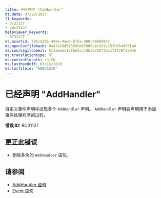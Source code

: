 ```yaml
---
title: 已经声明 "AddHandler"
ms.date: 07/20/2015
f1_keywords:
- bc31127
- vbc31127
helpviewer_keywords:
- BC31127
ms.assetid: 70ecd206-449e-4ae0-bf6a-980c40d8d847
ms.openlocfilehash: 8a47429d51559bbb5900cec922e157b854df8fa8
ms.sourcegitcommit: 5c1abeec15fbddcc7dbaa729fabc1f1f29f12045
ms.translationtype: MT
ms.contentlocale: zh-CN
ms.lasthandoff: 03/15/2019
ms.locfileid: "58036219"
---
```

# <a name="addhandler-is-already-declared"></a>已经声明 "AddHandler"
自定义事件声明中出现多个 `AddHandler` 声明。 `AddHandler` 声明会声明用于添加事件处理程序的过程。  
  
 **错误 ID:** BC31127  
  
## <a name="to-correct-this-error"></a>更正此错误  
  
-   删除多余的 `AddHandler` 语句。  
  
## <a name="see-also"></a>请参阅

- [AddHandler 语句](../../visual-basic/language-reference/statements/addhandler-statement.md)
- [Event 语句](../../visual-basic/language-reference/statements/event-statement.md)
